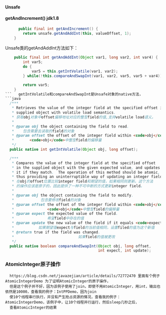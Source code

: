 #### Unsafe


#### getAndIncrement() jdk1.8
```java
      public final int getAndIncrement() {
        return unsafe.getAndAddInt(this, valueOffset, 1);
    }
```
  Unsafe类的getAndAddInt方法如下：
```java
    public final int getAndAddInt(Object var1, long var2, int var4) {
        int var5;
        do {
            var5 = this.getIntVolatile(var1, var2);
        } while(!this.compareAndSwapInt(var1, var2, var5, var5 + var4));

        return var5;
    }
```   getIntVolatile和compareAndSwapInt是Unsafe对象的native方法，
```java
  /***
   * Retrieves the value of the integer field at the specified offset in the
   * supplied object with volatile load semantics.
   * 获取obj对象中offset偏移地址对应的整型field的值,支持volatile load语义。
   * 
   * @param obj the object containing the field to read.
   *    包含需要去读取的field的对象
   * @param offset the offset of the integer field within <code>obj</code>.
   *       <code>obj</code>中整型field的偏移量
   */
  public native int getIntVolatile(Object obj, long offset);

  /***
   * Compares the value of the integer field at the specified offset
   * in the supplied object with the given expected value, and updates
   * it if they match.  The operation of this method should be atomic,
   * thus providing an uninterruptible way of updating an integer field.
   * 在obj的offset位置比较integer field和期望的值，如果相同则更新。这个方法
   * 的操作应该是原子的，因此提供了一种不可中断的方式更新integer field。
   * 
   * @param obj the object containing the field to modify.
   *            包含要修改field的对象
   * @param offset the offset of the integer field within <code>obj</code>.
   *               <code>obj</code>中整型field的偏移量
   * @param expect the expected value of the field.
   *               希望field中存在的值
   * @param update the new value of the field if it equals <code>expect</code>.
   *           如果期望值expect与field的当前值相同，设置filed的值为这个新值
   * @return true if the field was changed.
   *                             如果field的值被更改
   */
  public native boolean compareAndSwapInt(Object obj, long offset,
                                          int expect, int update);
```                                         

### AtomicInteger原子操作
      https://blog.csdn.net/javazejian/article/details/72772470 里面有个例子AtomicIntegerDemo 为了证明AtomicInteger的原子操作，  
      但是这个例子并不好，因为该例子使用了join，即使不用AtomicInteger，用int，输出也依然是10000，查看我的例子：IntPPDemo，因为join  
      使10个线程串行执行，并没有产生抢占资源的情况，查看我的例子：AtomicIntegerDemo，该例子中，让10个线程并行运行，然后sleep几秒之后，  
      查看AtomicInteger的结果
